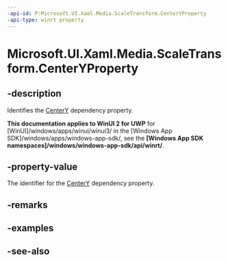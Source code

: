 ```yaml
---
-api-id: P:Microsoft.UI.Xaml.Media.ScaleTransform.CenterYProperty
-api-type: winrt property
---
```


<!-- Property syntax
public Windows.UI.Xaml.DependencyProperty CenterYProperty { get; }
-->

# Microsoft.UI.Xaml.Media.ScaleTransform.CenterYProperty

## -description
Identifies the [CenterY](scaletransform_centery.md) dependency property.

**This documentation applies to WinUI 2 for UWP** for [WinUI]/windows/apps/winui/winui3/ in the [Windows App SDK]/windows/apps/windows-app-sdk/, see the **[Windows App SDK namespaces]/windows/windows-app-sdk/api/winrt/**.

## -property-value
The identifier for the [CenterY](scaletransform_centery.md) dependency property.

## -remarks

## -examples

## -see-also
